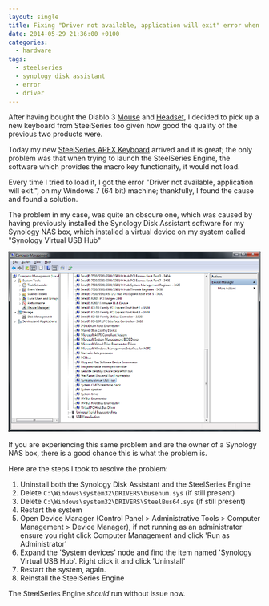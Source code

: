 ```yaml
---
layout: single
title: Fixing "Driver not available, application will exit" error when launching SteelSeries Engine
date: 2014-05-29 21:36:00 +0100
categories:
  - hardware
tags:
  - steelseries
  - synology disk assistant
  - error
  - driver
---
```

After having bought the Diablo 3 [Mouse](http://steelseries.com/products/games/diablo-iii/steelseries-diablo-iii-mouse) and [Headset](http://steelseries.com/us/products/games/diablo-iii/steelseries-diablo-iii-headset), I decided to pick up a new keyboard from SteelSeries too given how good the quality of the previous two products were.

Today my new [SteelSeries APEX Keyboard](http://steelseries.com/products/keyboards/steelseries-apex-gaming-keyboard) arrived and it is great; the only problem was that when trying to launch the SteelSeries Engine, the software which provides the macro key functionaity, it would not load.

Every time I tried to load it, I got the error "Driver not available, application will exit.", on my Windows 7 (64 bit) machine; thankfully, I found the cause and found a solution.

The problem in my case, was quite an obscure one, which was caused by having previously installed the Synology Disk Assistant software for my Synology NAS box, which installed a virtual device on my system called "Synology Virtual USB Hub"

![](/assets/images/fixing-driver-not-available-application-will-exit-error-when-launching-steelseries-engine/synology-virtual-usb-hub.png)

If you are experiencing this same problem and are the owner of a Synology NAS box, there is a good chance this is what the problem is.

Here are the steps I took to resolve the problem:

1. Uninstall both the Synology Disk Assistant and the SteelSeries Engine
2. Delete `C:\Windows\system32\DRIVERS\busenum.sys` (if still present)
3. Delete `C:\Windows\system32\DRIVERS\SteelBus64.sys` (if still present)
4. Restart the system
5. Open Device Manager (Control Panel > Administrative Tools > Computer Management > Device Manager), if not running as an administrator ensure you right click Computer Management and click 'Run as Administrator'
6. Expand the 'System devices' node and find the item named 'Synology Virtual USB Hub'. Right click it and click 'Uninstall'
7. Restart the system, again.
8. Reinstall the SteelSeries Engine

The SteelSeries Engine *should* run without issue now.
